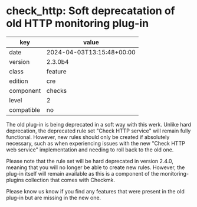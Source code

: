 [//]: # (werk v2)
# check_http: Soft deprecatation of old HTTP monitoring plug-in

key        | value
---------- | ---
date       | 2024-04-03T13:15:48+00:00
version    | 2.3.0b4
class      | feature
edition    | cre
component  | checks
level      | 2
compatible | no

The old plug-in is being deprecated in a soft way with this werk. Unlike
hard deprecation, the deprecated rule set "Check HTTP service" will remain
fully functional. However, new rules should only be created if absolutely
necessary, such as when experiencing issues with the new "Check HTTP web
service" implementation and needing to roll back to the old one.

Please note that the rule set will be hard deprecated in version 2.4.0,
meaning that you will no longer be able to create new rules. However, the
plug-in itself will remain available as this is a component of the
monitoring-plugins collection that comes with Checkmk.

Please know us know if you find any features that were present in the old
plug-in but are missing in the new one.

